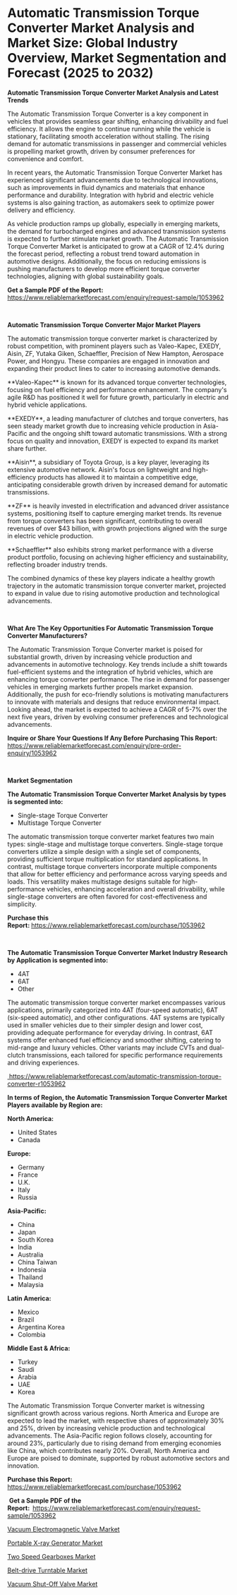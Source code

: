 <p><h1>Automatic Transmission Torque Converter Market Analysis and Market Size: Global Industry Overview, Market Segmentation and Forecast (2025 to 2032)</h1></p><p><strong>Automatic Transmission Torque Converter Market Analysis and Latest Trends</strong></p>
<p><p>The Automatic Transmission Torque Converter is a key component in vehicles that provides seamless gear shifting, enhancing drivability and fuel efficiency. It allows the engine to continue running while the vehicle is stationary, facilitating smooth acceleration without stalling. The rising demand for automatic transmissions in passenger and commercial vehicles is propelling market growth, driven by consumer preferences for convenience and comfort.</p><p>In recent years, the Automatic Transmission Torque Converter Market has experienced significant advancements due to technological innovations, such as improvements in fluid dynamics and materials that enhance performance and durability. Integration with hybrid and electric vehicle systems is also gaining traction, as automakers seek to optimize power delivery and efficiency.</p><p>As vehicle production ramps up globally, especially in emerging markets, the demand for turbocharged engines and advanced transmission systems is expected to further stimulate market growth. The Automatic Transmission Torque Converter Market is anticipated to grow at a CAGR of 12.4% during the forecast period, reflecting a robust trend toward automation in automotive designs. Additionally, the focus on reducing emissions is pushing manufacturers to develop more efficient torque converter technologies, aligning with global sustainability goals.</p></p>
<p><strong>Get a Sample PDF of the Report:&nbsp;</strong> <a href="https://www.reliablemarketforecast.com/enquiry/request-sample/1053962?utm_campaign=3094&utm_medium=2&utm_source=Github&utm_content=ia&utm_term=30032025&utm_id=automatic-transmission-torque-converter">https://www.reliablemarketforecast.com/enquiry/request-sample/1053962</a></p>
<p>&nbsp;</p>
<p><strong>Automatic Transmission Torque Converter Major Market Players</strong></p>
<p><p>The automatic transmission torque converter market is characterized by robust competition, with prominent players such as Valeo-Kapec, EXEDY, Aisin, ZF, Yutaka Giken, Schaeffler, Precision of New Hampton, Aerospace Power, and Hongyu. These companies are engaged in innovation and expanding their product lines to cater to increasing automotive demands.</p><p>**Valeo-Kapec** is known for its advanced torque converter technologies, focusing on fuel efficiency and performance enhancement. The company's agile R&D has positioned it well for future growth, particularly in electric and hybrid vehicle applications.</p><p>**EXEDY**, a leading manufacturer of clutches and torque converters, has seen steady market growth due to increasing vehicle production in Asia-Pacific and the ongoing shift toward automatic transmissions. With a strong focus on quality and innovation, EXEDY is expected to expand its market share further.</p><p>**Aisin**, a subsidiary of Toyota Group, is a key player, leveraging its extensive automotive network. Aisin's focus on lightweight and high-efficiency products has allowed it to maintain a competitive edge, anticipating considerable growth driven by increased demand for automatic transmissions.</p><p>**ZF** is heavily invested in electrification and advanced driver assistance systems, positioning itself to capture emerging market trends. Its revenue from torque converters has been significant, contributing to overall revenues of over $43 billion, with growth projections aligned with the surge in electric vehicle production.</p><p>**Schaeffler** also exhibits strong market performance with a diverse product portfolio, focusing on achieving higher efficiency and sustainability, reflecting broader industry trends.</p><p>The combined dynamics of these key players indicate a healthy growth trajectory in the automatic transmission torque converter market, projected to expand in value due to rising automotive production and technological advancements.</p></p>
<p>&nbsp;</p>
<p><strong>What Are The Key Opportunities For Automatic Transmission Torque Converter Manufacturers?</strong></p>
<p><p>The Automatic Transmission Torque Converter market is poised for substantial growth, driven by increasing vehicle production and advancements in automotive technology. Key trends include a shift towards fuel-efficient systems and the integration of hybrid vehicles, which are enhancing torque converter performance. The rise in demand for passenger vehicles in emerging markets further propels market expansion. Additionally, the push for eco-friendly solutions is motivating manufacturers to innovate with materials and designs that reduce environmental impact. Looking ahead, the market is expected to achieve a CAGR of 5-7% over the next five years, driven by evolving consumer preferences and technological advancements.</p></p>
<p><strong>Inquire or Share Your Questions If Any Before Purchasing This Report:</strong> <a href="https://www.reliablemarketforecast.com/enquiry/pre-order-enquiry/1053962?utm_campaign=3094&utm_medium=2&utm_source=Github&utm_content=ia&utm_term=30032025&utm_id=automatic-transmission-torque-converter">https://www.reliablemarketforecast.com/enquiry/pre-order-enquiry/1053962</a></p>
<p>&nbsp;</p>
<p><strong>Market Segmentation</strong></p>
<p><strong>The Automatic Transmission Torque Converter Market Analysis by types is segmented into:</strong></p>
<p><ul><li>Single-stage Torque Converter</li><li>Multistage Torque Converter</li></ul></p>
<p><p>The automatic transmission torque converter market features two main types: single-stage and multistage torque converters. Single-stage torque converters utilize a simple design with a single set of components, providing sufficient torque multiplication for standard applications. In contrast, multistage torque converters incorporate multiple components that allow for better efficiency and performance across varying speeds and loads. This versatility makes multistage designs suitable for high-performance vehicles, enhancing acceleration and overall drivability, while single-stage converters are often favored for cost-effectiveness and simplicity.</p></p>
<p><strong>Purchase this Report:&nbsp;</strong><a href="https://www.reliablemarketforecast.com/purchase/1053962?utm_campaign=3094&utm_medium=2&utm_source=Github&utm_content=ia&utm_term=30032025&utm_id=automatic-transmission-torque-converter">https://www.reliablemarketforecast.com/purchase/1053962</a></p>
<p>&nbsp;</p>
<p><strong>The Automatic Transmission Torque Converter Market Industry Research by Application is segmented into:</strong></p>
<p><ul><li>4AT</li><li>6AT</li><li>Other</li></ul></p>
<p><p>The automatic transmission torque converter market encompasses various applications, primarily categorized into 4AT (four-speed automatic), 6AT (six-speed automatic), and other configurations. 4AT systems are typically used in smaller vehicles due to their simpler design and lower cost, providing adequate performance for everyday driving. In contrast, 6AT systems offer enhanced fuel efficiency and smoother shifting, catering to mid-range and luxury vehicles. Other variants may include CVTs and dual-clutch transmissions, each tailored for specific performance requirements and driving experiences.</p></p>
<p><a href="https://www.reliablemarketforecast.com/automatic-transmission-torque-converter-r1053962?utm_campaign=3094&utm_medium=2&utm_source=Github&utm_content=ia&utm_term=30032025&utm_id=automatic-transmission-torque-converter">&nbsp;https://www.reliablemarketforecast.com/automatic-transmission-torque-converter-r1053962</a></p>
<p><strong>In terms of Region, the Automatic Transmission Torque Converter Market Players available by Region are:</strong></p>
<p>
    <p> <strong> North America: </strong>
        <ul>
            <li>United States</li>
            <li>Canada</li>
        </ul>
        </p> 
    <p> <strong> Europe: </strong>
        <ul>
            <li>Germany</li>
            <li>France</li>
            <li>U.K.</li>
            <li>Italy</li>
            <li>Russia</li>
        </ul>
        </p> 
    <p> <strong> Asia-Pacific: </strong>
        <ul>
            <li>China</li>
            <li>Japan</li>
            <li>South Korea</li>
            <li>India</li>
            <li>Australia</li>
            <li>China Taiwan</li>
            <li>Indonesia</li>
            <li>Thailand</li>
            <li>Malaysia</li>
        </ul>
        </p> 
    <p> <strong> Latin America: </strong>
        <ul>
            <li>Mexico</li>
            <li>Brazil</li>
            <li>Argentina Korea</li>
            <li>Colombia</li>
        </ul>
        </p> 
    <p> <strong> Middle East & Africa: </strong>
        <ul>
            <li>Turkey</li>
            <li>Saudi</li>
            <li>Arabia</li>
            <li>UAE</li>
            <li>Korea</li>
        </ul>
    </p>
    </p>
<p><p>The Automatic Transmission Torque Converter market is witnessing significant growth across various regions. North America and Europe are expected to lead the market, with respective shares of approximately 30% and 25%, driven by increasing vehicle production and technological advancements. The Asia-Pacific region follows closely, accounting for around 23%, particularly due to rising demand from emerging economies like China, which contributes nearly 20%. Overall, North America and Europe are poised to dominate, supported by robust automotive sectors and innovation.</p></p>
<p><strong>Purchase this Report: </strong><a href="https://www.reliablemarketforecast.com/purchase/1053962?utm_campaign=3094&utm_medium=2&utm_source=Github&utm_content=ia&utm_term=30032025&utm_id=automatic-transmission-torque-converter">https://www.reliablemarketforecast.com/purchase/1053962</a></p>
<p>&nbsp;<strong>Get a Sample PDF of the Report:&nbsp;&nbsp;</strong><a href="https://www.reliablemarketforecast.com/enquiry/request-sample/1053962?utm_campaign=3094&utm_medium=2&utm_source=Github&utm_content=ia&utm_term=30032025&utm_id=automatic-transmission-torque-converter">https://www.reliablemarketforecast.com/enquiry/request-sample/1053962</a></p>
<p><strong></strong></p>
<p><p><a href="https://www.linkedin.com/pulse/vacuum-electromagnetic-valve-market-study-report-includinginformation-g23bc?utm_campaign=3094&utm_medium=2&utm_source=Github&utm_content=ia&utm_term=30032025&utm_id=automatic-transmission-torque-converter">Vacuum Electromagnetic Valve Market</a></p><p><a href="https://www.linkedin.com/pulse/portable-x-ray-generator-market-analysis-structure-size-nqrie?utm_campaign=3094&utm_medium=2&utm_source=Github&utm_content=ia&utm_term=30032025&utm_id=automatic-transmission-torque-converter">Portable X-ray Generator Market</a></p><p><a href="https://github.com/ancsyanagha/Market-Research-Report-List-1/blob/main/two-speed-gearboxes-market.md?utm_campaign=3094&utm_medium=2&utm_source=Github&utm_content=ia&utm_term=30032025&utm_id=automatic-transmission-torque-converter">Two Speed Gearboxes Market</a></p><p><a href="https://www.linkedin.com/pulse/comprehensive-analysis-belt-drive-turntable-market-20252032-ravqc?utm_campaign=3094&utm_medium=2&utm_source=Github&utm_content=ia&utm_term=30032025&utm_id=automatic-transmission-torque-converter">Belt-drive Turntable Market</a></p><p><a href="https://www.linkedin.com/pulse/vacuum-shut-off-valve-market-study-growth-opportunities-value-jta2c?utm_campaign=3094&utm_medium=2&utm_source=Github&utm_content=ia&utm_term=30032025&utm_id=automatic-transmission-torque-converter">Vacuum Shut-Off Valve Market</a></p></p>